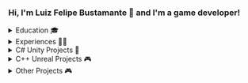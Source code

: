 ### Hi, I'm Luiz Felipe Bustamante 👋 and I'm a game developer!

<details>
  <summary>
Education 🎓
  </summary>
  
**Bachelor in Games & Apps Development** – *2018 - 2021*
[IADE – Lisbon, Portugal](https://www.iade.europeia.pt/en/)
- Classes were given in English.
- Lua, C#, and C++ were the main programming languages.
- Unity and Unreal were the main Game Engines.

**Computer Game Applications Development** – *2021*
[Abertay University, Dundee](https://www.abertay.ac.uk/)
- One semester only, counted for the last semester in IADE.
- Unreal was the engine used for the project.
- AI classes were the main focus.
</details>

<details>
  <summary>
Experiences 👨‍💻
    </summary>
  
**Unity Developer** – *April 2022 – Present*
[Vision Box](https://www.vision-box.com/) – Lisbon, Portugal
- Created avatars that interact with people in various airports.
- Worked on different projects involving Git, Automation Servers, and Server Repository Setup.
- Developed Editor Tools to improve the development and speed of the workflow.
- Implemented REST functionalities.
- Conducted tests for Unreal Engine 5 migration.
</details>

<details>
  <summary>
C# Unity Projects 🚀
  </summary>
  
#### [Marvel Snap Like Game](https://github.com/luizfelipemb/MSnapLike)
- *December 2023 – Present*
- Unity C# Card Game where the main goal is to build a good code architecture where new game features won't break the existing code.

#### [Don't be Fair](https://lucasmorgado.itch.io/dontbefair)
- A 2D strategy game. The game was done using Unity (C#) with a partner in 1 weekend during an online game jam.

#### [Dice Mage](https://lucasmorgado.itch.io/dicemage)
- A 2D action strategy game. The game was done using Unity (C#) with a partner in 1 weekend during an online game jam.
  
#### [Between Us](https://luizfelipemb.itch.io/between-us)
- Unity C# 2D Online Multiplayer Game inspired by Among Us. The game was done alone during a few months.

#### [Throwing Buildings](https://luizfelipemb.itch.io/throwing-buildings)
- Unity C# 3D Hyper Casual Mobile Game done alone during a week. Android and Browser versions were implemented.
  
#### [Gari Simulator](https://luizfelipemb.itch.io/gari-simulator)
- A 2D action strategy game. The game was done using Unity (C#) with a partner in 1 week during an online game jam.
  
#### [Heroes Agency](https://luizfelipemb.itch.io/heroes-agency)
- A 2D management strategy game. The game was done using Unity (C#) alone in 1 week during an online game jam.

#### [SPYRE - Finalist of PlayStation Talents 2020](https://luizfelipemb.itch.io/spyre)
- Unity C# 3D FPS Adventure game done with a group of one other programmer and 6 designers. GitHub was used for version control, and ClickUp for project management. FSM was used for the enemies’ behaviors.

#### Repairing Chaos
- 2D game done in a group of 4 programmers in a presential GameJam in IADE using Unity (C#).
  
#### [Hooked by Huck](https://luizfelipemb.itch.io/hooked-by-huck)
- 2D game and companion app done with a partner using Unity (C#) and Android Studio. MySQL was used to create a database to store the players' information and sync them between both applications.
  
#### [Wasteland Run - A Shoot 'em up Arcade Game!](https://play.google.com/store/apps/details?id=com.TheFunGuyNetwork.WastelandRun)
- 2D game done in a group of 2 programmers and 3 designers in a presential GameJam in IADE using Unity (C#). The game was improved afterward by me and released on the Play Store.
</details>

<details>
  <summary>
C++ Unreal Projects 🎮
    </summary>
  
#### [Out of Nowhere](https://store.steampowered.com/app/2218620/Out_of_Nowhere/)
-  *April 2022 – February 2024*
-  Unreal 5 C++ 3D Adventure Horror game being done alone.

#### Runnin'Hot
- A fast-paced action platformer with parkouring elements done in Unreal (C++). The game was done in a group of other 2 programmers, 4 designers, and a sound producer during 4 months. Github was used for version control and ClickUp for project management.

#### [After Dark](https://luizfelipemb.itch.io/after-dark)
- Online Multiplayer Coop Horror 3D game done in Unreal (C++) with a partner for 4 months. The game was updated later to add more features and fix bugs. Github was used for version control.

#### [Colouruzzle](https://luizfelipemb.itch.io/colouruzzle)
- 3D puzzle platformer shooter game made for the online Mix And Game Jam 2020. The game was done in Unreal (C++) in a group of 4 programmers.
</details>

<details>
  <summary>
Other Projects 🎮
  </summary>
 
#### [Ores SDL](https://github.com/luizfelipemb/OresSDL)
- C++ SDL Ores Game
 
#### Artistic Green
- Management Game done in 4 months with a partner using JavaScript, HTML, CSS, and MySQL database to work.

#### Viking's Glory
- 2D Arcade Style Game done alone using LÖVE framework in Lua in 4 months.

</details>



